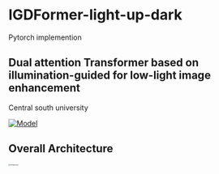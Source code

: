# IGDFormer-light-up-dark
Pytorch implemention
<h2>  
Dual attention Transformer based on illumination-guided for low-light image enhancement

</h2>

Central south university

[![Model](https://img.shields.io/badge/GoogleDrive-Weight-blue)](https://drive.google.com/drive/folders/1ykdAAcm26T_wsI8sT32imPMToIhL7GwD?usp=drive_link)
</div>

## Overall Architecture

<img src="9-1.jpg" alt="Architecture" style="zoom:20%;" />
